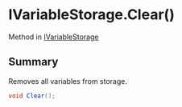 # IVariableStorage.Clear()

Method in [IVariableStorage](/api/csharp/yarn.ivariablestorage.md)

## Summary


Removes all variables from storage.


```csharp
void Clear();
```

